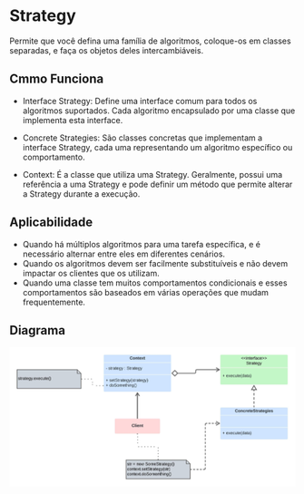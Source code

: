 # Strategy

Permite que você defina uma família de algoritmos, coloque-os em classes separadas, e faça os objetos deles intercambiáveis.

## Cmmo Funciona
* Interface Strategy: Define uma interface comum para todos os algoritmos suportados. Cada algoritmo encapsulado por uma classe que implementa esta interface.

* Concrete Strategies: São classes concretas que implementam a interface Strategy, cada uma representando um algoritmo específico ou comportamento.

* Context: É a classe que utiliza uma Strategy. Geralmente, possui uma referência a uma Strategy e pode definir um método que permite alterar a Strategy durante a execução.

## Aplicabilidade
* Quando há múltiplos algoritmos para uma tarefa específica, e é necessário alternar entre eles em diferentes cenários.
* Quando os algoritmos devem ser facilmente substituíveis e não devem impactar os clientes que os utilizam.
* Quando uma classe tem muitos comportamentos condicionais e esses comportamentos são baseados em várias operações que mudam frequentemente.

## Diagrama

![](Strategy.jpeg)